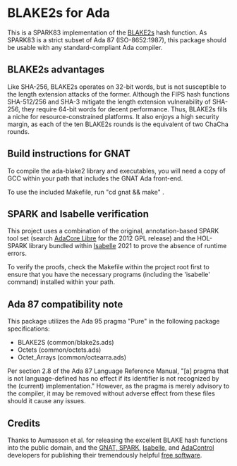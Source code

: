 # BLAKE2s for Ada #

This is a SPARK83 implementation of the [BLAKE2s](https://www.blake2.net/) hash function. As SPARK83 is a strict subset of Ada 87 (ISO-8652:1987), this package should be usable with any standard-compliant Ada compiler.

## BLAKE2s advantages ##

Like SHA-256, BLAKE2s operates on 32-bit words, but is not susceptible to the length extension attacks of the former. Although the FIPS hash functions SHA-512/256 and SHA-3 mitigate the length extension vulnerability of SHA-256, they require 64-bit words for decent performance. Thus, BLAKE2s fills a niche for resource-constrained platforms. It also enjoys a high security margin, as each of the ten BLAKE2s rounds is the equivalent of two ChaCha rounds.

## Build instructions for GNAT ##

To compile the ada-blake2 library and executables, you will need a copy of GCC within your path that includes the GNAT Ada front-end.

To use the included Makefile, run "cd gnat && make" .

## SPARK and Isabelle verification ##

This project uses a combination of the original, annotation-based SPARK tool set (search [AdaCore Libre](https://libre.adacore.com/) for the 2012 GPL release) and the HOL-SPARK library bundled within [Isabelle](https://isabelle.in.tum.de/) 2021 to prove the absence of runtime errors.

To verify the proofs, check the Makefile within the project root first to ensure that you have the necessary programs (including the 'isabelle' command) installed within your path.

## Ada 87 compatibility note ##

This package utilizes the Ada 95 pragma "Pure" in the following package specifications:

* BLAKE2S (common/blake2s.ads)
* Octets (common/octets.ads)
* Octet_Arrays (common/octearra.ads)

Per section 2.8 of the Ada 87 Language Reference Manual, "[a] pragma that is not language-defined has no effect if its identifier is not recognized by the (current) implementation." However, as the pragma is merely advisory to the compiler, it may be removed without adverse effect from these files should it cause any issues.

## Credits

Thanks to Aumasson et al. for releasing the excellent BLAKE hash functions into the public domain, and the [GNAT, SPARK](https://libre.adacore.com/), [Isabelle](https://isabelle.in.tum.de/), and [AdaControl](https://www.adalog.fr/en/adacontrol.html) developers for publishing their tremendously helpful [free software](https://www.gnu.org/philosophy/free-sw.html).
